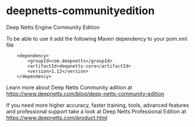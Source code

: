 # deepnetts-communityedition
Deep Netts Engine Community Edition

To be able to use it add the following Maven dependency to your pom.xml file

        <dependency>
            <groupId>com.deepnetts</groupId>
            <artifactId>deepnetts-core</artifactId>
            <version>1.12</version>
        </dependency>
    
Learn more about Deep Netts Community adition at https://www.deepnetts.com/blog/deep-netts-community-edition

If you need more higher accuracy, faster training, tools, advanced features and professional support take a look at Deep Netts Professional Edition at https://www.deepnetts.com/product.html
